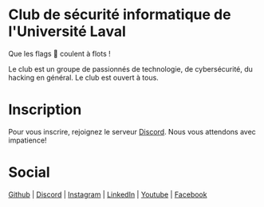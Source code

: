 # Club de sécurité informatique de l'Université Laval

Que les flags :triangular_flag_on_post: coulent à flots !

Le club est un groupe de passionnés de technologie, de cybersécurité, du hacking en général. Le club est ouvert à tous.

# Inscription
Pour vous inscrire, rejoignez le serveur [Discord](https://discord.gg/5pQdCTdNMV). Nous vous attendons avec impatience!

# Social

[Github](https://github.com/csiul) | [Discord](https://discord.gg/5pQdCTdNMV) | [Instagram](https://www.instagram.com/csi_ul) | [LinkedIn](https://www.linkedin.com/company/csiul) | [Youtube](https://www.youtube.com/@csiul) | [Facebook](https://www.facebook.com/Club-de-sécurité-informatique-de-luniversité-Laval-CSIUL-101959736148608)
